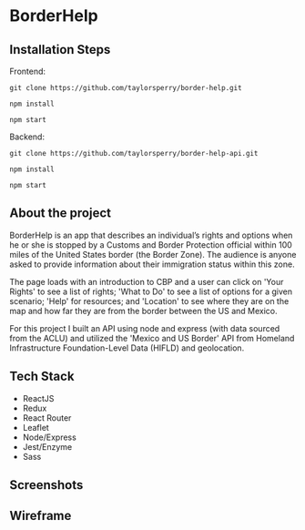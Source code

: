 # BorderHelp

## Installation Steps

Frontend: 

```git clone https://github.com/taylorsperry/border-help.git```

```npm install```

```npm start```

Backend: 

```git clone https://github.com/taylorsperry/border-help-api.git```

```npm install```

```npm start```

## About the project

BorderHelp is an app that describes an individual’s rights and options when he or she is stopped by a Customs and Border Protection official within 100 miles of the United States border (the Border Zone). The audience is anyone asked to provide information about their immigration status within this zone. 

The page loads with an introduction to CBP and a user can click on 'Your Rights' to see a list of rights; 'What to Do' to see a list of options for a given scenario; 'Help' for resources; and 'Location' to see where they are on the map and how far they are from the border between the US and Mexico. 

For this project I built an API using node and express (with data sourced from the ACLU) and utilized the 'Mexico and US Border' API from Homeland Infrastructure Foundation-Level Data (HIFLD) and geolocation.

## Tech Stack

- ReactJS
- Redux
- React Router
- Leaflet
- Node/Express
- Jest/Enzyme
- Sass

## Screenshots



## Wireframe



